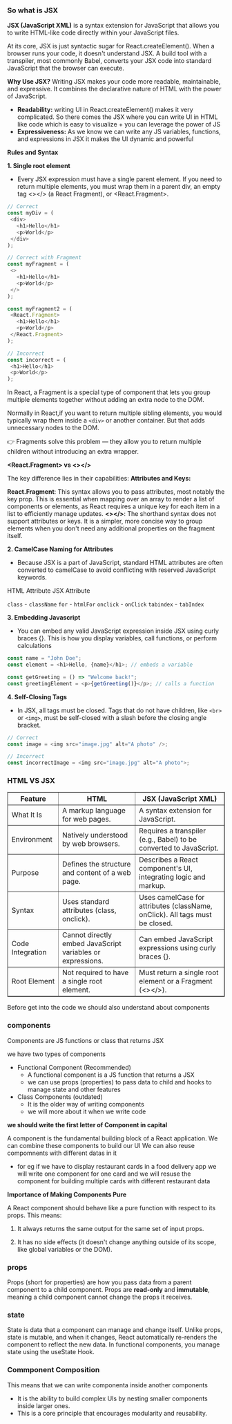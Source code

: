 ### So what is JSX

**JSX (JavaScript XML)** is a syntax extension for JavaScript that allows you to write HTML-like code directly within your JavaScript files.

At its core, JSX is just syntactic sugar for React.createElement(). When a browser runs your code, it doesn't understand JSX. A build tool with a transpiler, most commonly Babel, converts your JSX code into standard JavaScript that the browser can execute.

**Why Use JSX?**
Writing JSX makes your code more readable, maintainable, and expressive. It combines the declarative nature of HTML with the power of JavaScript.

- **Readability:** writing UI in React.createElement() makes it very complicated. So there comes the JSX where you can write UI in HTML like code which is easy to visualize + you can leverage the power of JS
- **Expressiveness:** As we know we can write any JS variables, functions, and expressions in JSX it makes the UI dynamic and powerful

**Rules and Syntax**

**1. Single root element**

- Every JSX expression must have a single parent element. If you need to return multiple elements, you must wrap them in a parent div, an empty tag <></> (a React Fragment), or <React.Fragment>.

```js
// Correct
const myDiv = (
 <div>
   <h1>Hello</h1>
   <p>World</p>
 </div>
);

// Correct with Fragment
const myFragment = (
 <>
   <h1>Hello</h1>
   <p>World</p>
 </>
);

const myFragment2 = (
 <React.Fragment>
   <h1>Hello</h1>
   <p>World</p>
 </React.Fragment>
);

// Incorrect
const incorrect = (
 <h1>Hello</h1>
 <p>World</p>
);
```

In React, a Fragment is a special type of component that lets you group multiple elements together without adding an extra node to the DOM.

Normally in React,if you want to return multiple sibling elements, you would typically wrap them inside a `<div>` or another container. But that adds unnecessary nodes to the DOM.

👉 Fragments solve this problem — they allow you to return multiple children without introducing an extra wrapper.

**<React.Fragment> vs <></>**

The key difference lies in their capabilities: **Attributes and Keys:**

**React.Fragment**: This syntax allows you to pass attributes, most notably the key prop. This is essential when mapping over an array to render a list of components or elements, as React requires a unique key for each item in a list to efficiently manage updates.
**<></>**: The shorthand syntax does not support attributes or keys. It is a simpler, more concise way to group elements when you don't need any additional properties on the fragment itself.

**2. CamelCase Naming for Attributes**

- Because JSX is a part of JavaScript, standard HTML attributes are often converted to camelCase to avoid conflicting with reserved JavaScript keywords.

HTML Attribute JSX Attribute

`class` - `className`
`for` - `htmlFor`
`onclick` - `onClick`
`tabindex` - `tabIndex`

**3. Embedding Javascript**

- You can embed any valid JavaScript expression inside JSX using curly braces {}. This is how you display variables, call functions, or perform calculations

```js
const name = "John Doe";
const element = <h1>Hello, {name}</h1>; // embeds a variable

const getGreeting = () => "Welcome back!";
const greetingElement = <p>{getGreeting()}</p>; // calls a function
```

**4. Self-Closing Tags**

- In JSX, all tags must be closed. Tags that do not have children, like `<br> `or `<img>`, must be self-closed with a slash before the closing angle bracket.

```js
// Correct
const image = <img src="image.jpg" alt="A photo" />;

// Incorrect
const incorrectImage = <img src="image.jpg" alt="A photo">;
```

### HTML VS JSX

<table border="1" >
  <thead>
    <tr>
      <th>Feature</th>
      <th>HTML</th>
      <th>JSX (JavaScript XML)</th>
    </tr>
  </thead>
  <tbody>
    <tr>
      <td>What It Is</td>
      <td>A markup language for web pages.</td>
      <td>A syntax extension for JavaScript.</td>
    </tr>
    <tr>
      <td>Environment</td>
      <td>Natively understood by web browsers.</td>
      <td>Requires a transpiler (e.g., Babel) to be converted to JavaScript.</td>
    </tr>
    <tr>
      <td>Purpose</td>
      <td>Defines the structure and content of a web page.</td>
      <td>Describes a React component's UI, integrating logic and markup.</td>
    </tr>
    <tr>
      <td>Syntax</td>
      <td>Uses standard attributes (class, onclick).</td>
      <td>Uses camelCase for attributes (className, onClick). All tags must be closed.</td>
    </tr>
    <tr>
      <td>Code Integration</td>
      <td>Cannot directly embed JavaScript variables or expressions.</td>
      <td>Can embed JavaScript expressions using curly braces {}.</td>
    </tr>
    <tr>
      <td>Root Element</td>
      <td>Not required to have a single root element.</td>
      <td>Must return a single root element or a Fragment (&lt;&gt;&lt;/&gt;).</td>
    </tr>
  </tbody>
</table>

Before get into the code we should also understand about components

### components

Components are JS functions or class that returns JSX

we have two types of components

- Functional Component (Recommended)
  - A functional component is a JS function that returns a JSX
  - we can use props (properties) to pass data to child and hooks to manage state and other features
- Class Components (outdated)
  - It is the older way of writing components
  - we will more about it when we write code

**we should write the first letter of Component in capital**

A component is the fundamental building block of a React application.
We can combine these components to build our UI
We can also reuse compomnents with different datas in it

- for eg if we have to display restaurant cards in a food delivery app we will write one component for one card and we will resuse the component for building multiple cards with different restaurant data

**Importance of Making Components Pure**

A React component should behave like a pure function with respect to its props. This means:

1. It always returns the same output for the same set of input props.

2. It has no side effects (it doesn't change anything outside of its scope, like global variables or the DOM).

### props

Props (short for properties) are how you pass data from a parent component to a child component. Props are **read-only** and **immutable**, meaning a child component cannot change the props it receives.

### state

State is data that a component can manage and change itself. Unlike props, state is mutable, and when it changes, React automatically re-renders the component to reflect the new data. In functional components, you manage state using the useState Hook.

### Commponent Composition

This means that we can write componenta inside another components

- It is the ability to build complex UIs by nesting smaller components inside larger ones.
- This is a core principle that encourages modularity and reusability.
